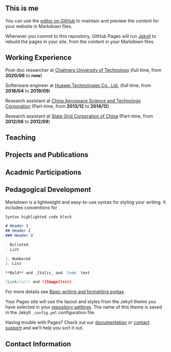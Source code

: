 ## This is me

You can use the [editor on GitHub](https://github.com/slzhang-git/shiliang.github.io/edit/gh-pages/index.md) to maintain and preview the content for your website in Markdown files.

Whenever you commit to this repository, GitHub Pages will run [Jekyll](https://jekyllrb.com/) to rebuild the pages in your site, from the content in your Markdown files.

## Working Experience

Post-doc researcher at [Chalmers University of Technology](https://www.huawei.com/en/) (full time, from **2020/06** to **now**) 

Softerware engineer at [Huawei Technologies Co., Ltd.](https://www.chalmers.se/en/Pages/default.aspx) (full time, from **2018/04** to **2019/09**) 

Research assistant at [China Aerospace Science and Technology Corporation](http://english.spacechina.com) (Part-time, from **2013/12** to **2014/12**)

Research assistant at [State Grid Corporation of China](http://www.sgcc.com.cn/html/sgcc_main_en/index.shtml) (Part-time, from **2012/06** to **2012/09**)

## Teaching

## Projects and Publications

## Acadmic Participations

## Pedagogical Development

Markdown is a lightweight and easy-to-use syntax for styling your writing. It includes conventions for

```markdown
Syntax highlighted code block

# Header 1
## Header 2
### Header 3

- Bulleted
- List

1. Numbered
2. List

**Bold** and _Italic_ and `Code` text

[Link](url) and ![Image](src)
```

For more details see [Basic writing and formatting syntax](https://docs.github.com/en/github/writing-on-github/getting-started-with-writing-and-formatting-on-github/basic-writing-and-formatting-syntax).

Your Pages site will use the layout and styles from the Jekyll theme you have selected in your [repository settings](https://github.com/slzhang-git/shiliang.github.io/settings/pages). The name of this theme is saved in the Jekyll `_config.yml` configuration file.

Having trouble with Pages? Check out our [documentation](https://docs.github.com/categories/github-pages-basics/) or [contact support](https://support.github.com/contact) and we’ll help you sort it out.

## Contact Information

